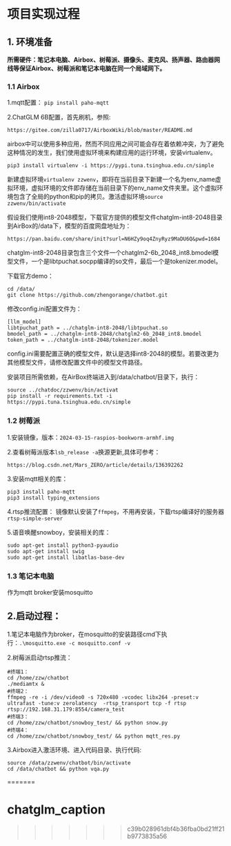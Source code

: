 # 项目实现过程

## 1. 环境准备
**所需硬件：笔记本电脑、Airbox、树莓派、摄像头、麦克风、扬声器、路由器网线等保证Airbox、树莓派和笔记本电脑在同一个局域网下。**
### 1.1 Airbox
1.mqtt配置：
`pip install paho-mqtt`

2.ChatGLM 6B配置，首先刷机，参照:
```
https://gitee.com/zilla0717/AirboxWiki/blob/master/README.md
```
airbox中可以使用多种应用，然而不同应用之间可能会存在着依赖冲突，为了避免这种情况的发生，我们使用虚拟环境来构建应用的运行环境，安装virtualenv。
```
pip3 install virtualenv -i https://pypi.tuna.tsinghua.edu.cn/simple
```
新建虚拟环境`virtualenv zzwenv`，即将在当前目录下新建一个名为env_name虚拟环境，虚拟环境的文件即存储在当前目录下的env_name文件夹里。这个虚拟环境包含了全局的python和pip的拷贝。激活虚拟环境`source zzwenv/bin/activate`

假设我们使用int8-2048模型，下载官方提供的模型文件chatglm-int8-2048目录到AirBox的/data下，模型的百度网盘地址为：
```
https://pan.baidu.com/share/init?surl=N6HZy9oq4ZnyRyz9MaDU6Q&pwd=1684
```

chatglm-int8-2048目录包含三个文件一个chatglm2-6b_2048_int8.bmodel模型文件，一个是libtpuchat.socpp编译的so文件，最后一个是tokenizer.model。

下载官方demo：
```
cd /data/
git clone https://github.com/zhengorange/chatbot.git
```
修改config.ini配置文件为：
```
[llm_model]
libtpuchat_path = ../chatglm-int8-2048/libtpuchat.so
bmodel_path = ../chatglm-int8-2048/chatglm2-6b_2048_int8.bmodel
token_path = ../chatglm-int8-2048/tokenizer.model
```
config.ini需要配置正确的模型文件，默认是选择int8-2048的模型。若要改更为其他模型文件，请修改配置文件中的模型文件路径。

安装项目所需依赖，在AirBox终端进入到/data/chatbot/目录下，执行：
```
source ../chatdoc/zzwenv/bin/activat
pip install -r requirements.txt -i https://pypi.tuna.tsinghua.edu.cn/simple
```


### 1.2 树莓派
1.安装镜像，版本：`2024-03-15-raspios-bookworm-armhf.img`

2.查看树莓派版本`lsb_release -a`换源更新,具体可参考：
```
https://blog.csdn.net/Mars_ZERO/article/details/136392262
```

3.安装mqtt相关的库：
```
pip3 install paho-mqtt
pip3 install typing_extensions
```

4.rtsp推流配置：
镜像默认安装了`ffmpeg`，不用再安装，下载rtsp编译好的服务器`rtsp-simple-server`

5.语音唤醒snowboy，安装相关的库：
```
sudo apt-get install python3-pyaudio
sudo apt-get install swig
sudo apt-get install libatlas-base-dev
```

### 1.3 笔记本电脑
作为mqtt broker安装mosquitto


## 2.启动过程：

1.笔记本电脑作为broker，在mosquitto的安装路径cmd下执行：`.\mosquitto.exe -c mosquitto.conf -v`

2.树莓派启动rtsp推流：
```
#终端1：
cd /home/zzw/chatbot
./mediamtx &
#终端2：
ffmpeg -re -i /dev/video0 -s 720x480 -vcodec libx264 -preset:v ultrafast -tune:v zerolatency  -rtsp_transport tcp -f rtsp rtsp://192.168.31.179:8554/camera_test
#终端3：
cd /home/zzw/chatbot/snowboy_test/ && python snow.py
#终端4：
cd /home/zzw/chatbot/snowboy_test/ && python mqtt_res.py
```

3.Airbox进入激活环境、进入代码目录、执行代码:

```
source /data/zzwenv/chatbot/bin/activate
cd /data/chatbot && python vqa.py
```

=======
# chatglm_caption
>>>>>>> c39b028961dbf4b36fba0bd21ff21b9773835a56
